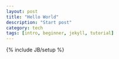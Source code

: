 ```yaml
---
layout: post
title: "Hello World"
description: "Start post"
category: tech
tags: [intro, beginner, jekyll, tutorial]
---
```

{% include JB/setup %}
